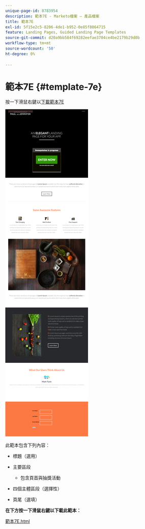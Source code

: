 ```yaml
---
unique-page-id: 8783954
description: 範本7E - Marketo檔案 — 產品檔案
title: 範本7E
exl-id: 5f15e2c5-8206-4de1-b952-0e85f8864715
feature: Landing Pages, Guided Landing Page Templates
source-git-commit: d20a9bb584f69282eefae3704ce4be2179b29d0b
workflow-type: tm+mt
source-wordcount: '50'
ht-degree: 0%

---
```


# 範本7E {#template-7e}

按一下滑鼠右鍵以[下載範本7E](https://experienceleague.adobe.com/landing/marketo/lp-templates/template-7e.html?lang=zh-Hant)

![](assets/image2015-7-29-15-3a11-3a34.png)

此範本包含下列內容：

* 標題（選用）
* 主要區段

   * 包含頁首與抽獎活動

* 四個主體區段（選擇性）
* 頁尾（選填）

**在下方按一下滑鼠右鍵以下載此範本：**

[範本7E.html](https://experienceleague.adobe.com/landing/marketo/lp-templates/template-7e.html?lang=zh-Hant)
